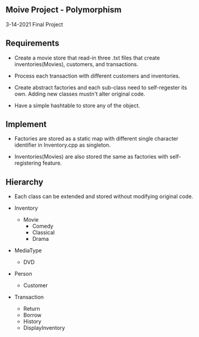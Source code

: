 ## **Moive Project** - Polymorphism
3-14-2021 Final Project

## Requirements

- Create a movie store that read-in three .txt files that create inventories(Movies), customers, and transactions.

- Process each transaction with different customers and inventories.

- Create abstract factories and each sub-class need to self-regester its own. Adding new classes mustn't alter original code.

- Have a simple hashtable to store any of the object.

## Implement

- Factories are stored as a static map with different single character identifier in Inventory.cpp as singleton. 

- Inventories(Movies) are also stored the same as factories with self-registering feature.

## Hierarchy

- Each class can be extended and stored without modifying original code.

- Inventory 
  - Movie
    - Comedy
    - Classical
    - Drama

- MediaType
  - DVD

- Person 
  - Customer

- Transaction 
  - Return
  - Borrow
  - History
  - DisplayInventory
